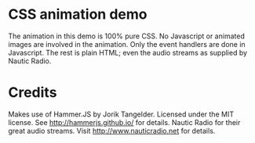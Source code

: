 # CSS animation demo
The animation in this demo is 100% pure CSS. No Javascript or animated images are involved in the animation. Only the event handlers are done in Javascript.
The rest is plain HTML; even the audio streams as supplied by Nautic Radio.

# Credits
Makes use of Hammer.JS by Jorik Tangelder. Licensed under the MIT license. See http://hammerjs.github.io/ for details.
Nautic Radio for their great audio streams. Visit http://www.nauticradio.net for details.

